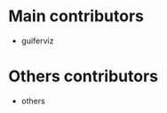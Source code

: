 
Main contributors
=================

 * guiferviz


Others contributors
===================

 * others
